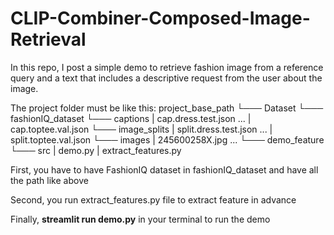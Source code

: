 # CLIP-Combiner-Composed-Image-Retrieval

In this repo, I post a simple demo to retrieve fashion image from a reference query and a text that includes a descriptive request from the user about the image.

The project folder must be like this:
project_base_path
└─── Dataset
     └───  fashionIQ_dataset
          └─── captions
                | cap.dress.test.json
                ...
                | cap.toptee.val.json
          └─── image_splits
                | split.dress.test.json
                ...
                | split.toptee.val.json
          └─── images
                | 245600258X.jpg
                ...
└─── demo_feature
└─── src
| demo.py
| extract_features.py

First, you have to have FashionIQ dataset in fashionIQ_dataset and have all the path like above

Second, you run extract_features.py file to extract feature in advance

Finally, **streamlit run demo.py** in your terminal to run the demo

